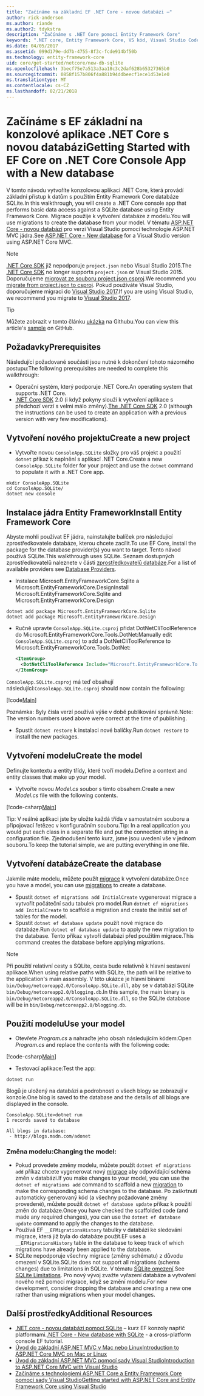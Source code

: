 ```yaml
---
title: "Začínáme na základní EF .NET Core - novou databázi –"
author: rick-anderson
ms.author: riande
ms.author2: tdykstra
description: "Začínáme s .NET Core pomocí Entity Framework Core"
keywords: ".NET core, Entity Framework Core, VS kód, Visual Studio Code, Mac, Linux"
ms.date: 04/05/2017
ms.assetid: 099d179e-dd7b-4755-8f3c-fcde914bf50b
ms.technology: entity-framework-core
uid: core/get-started/netcore/new-db-sqlite
ms.openlocfilehash: 3becf75e7a513a3aa18c3c2daf628b65327365b0
ms.sourcegitcommit: 0858f157b806f4a881b94ddbeecf1ece1d53e1e0
ms.translationtype: MT
ms.contentlocale: cs-CZ
ms.lasthandoff: 02/21/2018
---
```

# <a name="getting-started-with-ef-core-on-net-core-console-app-with-a-new-database"></a><span data-ttu-id="4583e-104">Začínáme s EF základní na konzolové aplikace .NET Core s novou databázi</span><span class="sxs-lookup"><span data-stu-id="4583e-104">Getting Started with EF Core on .NET Core Console App with a New database</span></span>

<span data-ttu-id="4583e-105">V tomto návodu vytvoříte konzolovou aplikaci .NET Core, která provádí základní přístup k datům s použitím Entity Framework Core databáze SQLite.</span><span class="sxs-lookup"><span data-stu-id="4583e-105">In this walkthrough, you will create a .NET Core console app that performs basic data access against a SQLite database using Entity Framework Core.</span></span> <span data-ttu-id="4583e-106">Migrace použije k vytvoření databáze z modelu.</span><span class="sxs-lookup"><span data-stu-id="4583e-106">You will use migrations to create the database from your model.</span></span> <span data-ttu-id="4583e-107">V tématu [ASP.NET Core - novou databázi](xref:core/get-started/aspnetcore/new-db) pro verzi Visual Studio pomocí technologie ASP.NET MVC jádra.</span><span class="sxs-lookup"><span data-stu-id="4583e-107">See [ASP.NET Core - New database](xref:core/get-started/aspnetcore/new-db) for a Visual Studio version using ASP.NET Core MVC.</span></span>

> [!NOTE]  
> <span data-ttu-id="4583e-108">[.NET Core SDK](https://www.microsoft.com/net/download/core) již nepodporuje `project.json` nebo Visual Studio 2015.</span><span class="sxs-lookup"><span data-stu-id="4583e-108">The [.NET Core SDK](https://www.microsoft.com/net/download/core) no longer supports `project.json` or Visual Studio 2015.</span></span> <span data-ttu-id="4583e-109">Doporučujeme [migrovat ze souboru project.json csproj](https://docs.microsoft.com/dotnet/articles/core/migration/).</span><span class="sxs-lookup"><span data-stu-id="4583e-109">We recommend you [migrate from project.json to csproj](https://docs.microsoft.com/dotnet/articles/core/migration/).</span></span> <span data-ttu-id="4583e-110">Pokud používáte Visual Studio, doporučujeme migraci do [Visual Studio 2017](https://www.visualstudio.com/downloads/).</span><span class="sxs-lookup"><span data-stu-id="4583e-110">If you are using Visual Studio, we recommend you migrate to [Visual Studio 2017](https://www.visualstudio.com/downloads/).</span></span>

> [!TIP]  
> <span data-ttu-id="4583e-111">Můžete zobrazit v tomto článku [ukázka](https://github.com/aspnet/EntityFramework.Docs/tree/master/samples/core/GetStarted/NetCore/ConsoleApp.SQLite) na Githubu.</span><span class="sxs-lookup"><span data-stu-id="4583e-111">You can view this article's [sample](https://github.com/aspnet/EntityFramework.Docs/tree/master/samples/core/GetStarted/NetCore/ConsoleApp.SQLite) on GitHub.</span></span>

## <a name="prerequisites"></a><span data-ttu-id="4583e-112">Požadavky</span><span class="sxs-lookup"><span data-stu-id="4583e-112">Prerequisites</span></span>

<span data-ttu-id="4583e-113">Následující požadované součásti jsou nutné k dokončení tohoto názorného postupu:</span><span class="sxs-lookup"><span data-stu-id="4583e-113">The following prerequisites are needed to complete this walkthrough:</span></span>
* <span data-ttu-id="4583e-114">Operační systém, který podporuje .NET Core.</span><span class="sxs-lookup"><span data-stu-id="4583e-114">An operating system that supports .NET Core.</span></span>
* <span data-ttu-id="4583e-115">[.NET Core SDK](https://www.microsoft.com/net/core) 2.0 (i když pokyny slouží k vytvoření aplikace s předchozí verzí s velmi málo změny).</span><span class="sxs-lookup"><span data-stu-id="4583e-115">[The .NET Core SDK](https://www.microsoft.com/net/core) 2.0 (although the instructions can be used to create an application with a previous version with very few modifications).</span></span>

## <a name="create-a-new-project"></a><span data-ttu-id="4583e-116">Vytvoření nového projektu</span><span class="sxs-lookup"><span data-stu-id="4583e-116">Create a new project</span></span>

* <span data-ttu-id="4583e-117">Vytvořte novou `ConsoleApp.SQLite` složky pro váš projekt a použití `dotnet` příkaz k naplnění s aplikací .NET Core.</span><span class="sxs-lookup"><span data-stu-id="4583e-117">Create a new `ConsoleApp.SQLite` folder for your project and use the `dotnet` command to populate it with a .NET Core app.</span></span>

``` Console
mkdir ConsoleApp.SQLite
cd ConsoleApp.SQLite/
dotnet new console
```

## <a name="install-entity-framework-core"></a><span data-ttu-id="4583e-118">Instalace jádra Entity Framework</span><span class="sxs-lookup"><span data-stu-id="4583e-118">Install Entity Framework Core</span></span>

<span data-ttu-id="4583e-119">Abyste mohli používat EF jádra, nainstalujte balíček pro následující zprostředkovatele databáze, kterou chcete zacílit.</span><span class="sxs-lookup"><span data-stu-id="4583e-119">To use EF Core, install the package for the database provider(s) you want to target.</span></span> <span data-ttu-id="4583e-120">Tento návod používá SQLite.</span><span class="sxs-lookup"><span data-stu-id="4583e-120">This walkthrough uses SQLite.</span></span> <span data-ttu-id="4583e-121">Seznam dostupných zprostředkovatelů naleznete v části [zprostředkovatelů databáze](../../providers/index.md).</span><span class="sxs-lookup"><span data-stu-id="4583e-121">For a list of available providers see [Database Providers](../../providers/index.md).</span></span>

* <span data-ttu-id="4583e-122">Instalace Microsoft.EntityFrameworkCore.Sqlite a Microsoft.EntityFrameworkCore.Design</span><span class="sxs-lookup"><span data-stu-id="4583e-122">Install Microsoft.EntityFrameworkCore.Sqlite and Microsoft.EntityFrameworkCore.Design</span></span>

``` Console
dotnet add package Microsoft.EntityFrameworkCore.Sqlite
dotnet add package Microsoft.EntityFrameworkCore.Design
```

* <span data-ttu-id="4583e-123">Ručně upravte `ConsoleApp.SQLite.csproj` přidat DotNetCliToolReference do Microsoft.EntityFrameworkCore.Tools.DotNet:</span><span class="sxs-lookup"><span data-stu-id="4583e-123">Manually edit `ConsoleApp.SQLite.csproj` to add a DotNetCliToolReference to Microsoft.EntityFrameworkCore.Tools.DotNet:</span></span>

  ``` xml
  <ItemGroup>
    <DotNetCliToolReference Include="Microsoft.EntityFrameworkCore.Tools.DotNet" Version="2.0.0" />
  </ItemGroup>
  ```

<span data-ttu-id="4583e-124">`ConsoleApp.SQLite.csproj` má teď obsahují následující:</span><span class="sxs-lookup"><span data-stu-id="4583e-124">`ConsoleApp.SQLite.csproj` should now contain the following:</span></span>

[!code[Main](../../../../samples/core/GetStarted/NetCore/ConsoleApp.SQLite/ConsoleApp.SQLite.csproj)]

 <span data-ttu-id="4583e-125">Poznámka: Byly čísla verzí používá výše v době publikování správně.</span><span class="sxs-lookup"><span data-stu-id="4583e-125">Note: The version numbers used above were correct at the time of publishing.</span></span>

*  <span data-ttu-id="4583e-126">Spustit `dotnet restore` k instalaci nové balíčky.</span><span class="sxs-lookup"><span data-stu-id="4583e-126">Run `dotnet restore` to install the new packages.</span></span>

## <a name="create-the-model"></a><span data-ttu-id="4583e-127">Vytvoření modelu</span><span class="sxs-lookup"><span data-stu-id="4583e-127">Create the model</span></span>

<span data-ttu-id="4583e-128">Definujte kontextu a entity třídy, které tvoří modelu.</span><span class="sxs-lookup"><span data-stu-id="4583e-128">Define a context and entity classes that make up your model.</span></span>

* <span data-ttu-id="4583e-129">Vytvořte novou *Model.cs* soubor s tímto obsahem.</span><span class="sxs-lookup"><span data-stu-id="4583e-129">Create a new *Model.cs* file with the following contents.</span></span>

[!code-csharp[Main](../../../../samples/core/GetStarted/NetCore/ConsoleApp.SQLite/Model.cs)]

<span data-ttu-id="4583e-130">Tip: V reálné aplikaci jste by uložte každá třída v samostatném souboru a připojovací řetězec v konfiguračním souboru.</span><span class="sxs-lookup"><span data-stu-id="4583e-130">Tip: In a real application you would put each class in a separate file and put the connection string in a configuration file.</span></span> <span data-ttu-id="4583e-131">Zjednodušení tento kurz, jsme jsou uvedení vše v jednom souboru.</span><span class="sxs-lookup"><span data-stu-id="4583e-131">To keep the tutorial simple, we are putting everything in one file.</span></span>

## <a name="create-the-database"></a><span data-ttu-id="4583e-132">Vytvoření databáze</span><span class="sxs-lookup"><span data-stu-id="4583e-132">Create the database</span></span>

<span data-ttu-id="4583e-133">Jakmile máte modelu, můžete použít [migrace](https://docs.microsoft.com/aspnet/core/data/ef-mvc/migrations#introduction-to-migrations) k vytvoření databáze.</span><span class="sxs-lookup"><span data-stu-id="4583e-133">Once you have a model, you can use [migrations](https://docs.microsoft.com/aspnet/core/data/ef-mvc/migrations#introduction-to-migrations) to create a database.</span></span>

* <span data-ttu-id="4583e-134">Spustit `dotnet ef migrations add InitialCreate` vygenerovat migrace a vytvořit počáteční sadu tabulek pro model.</span><span class="sxs-lookup"><span data-stu-id="4583e-134">Run `dotnet ef migrations add InitialCreate` to scaffold a migration and create the initial set of tables for the model.</span></span>
* <span data-ttu-id="4583e-135">Spustit `dotnet ef database update` použít nové migrace do databáze.</span><span class="sxs-lookup"><span data-stu-id="4583e-135">Run `dotnet ef database update` to apply the new migration to the database.</span></span> <span data-ttu-id="4583e-136">Tento příkaz vytvoří databázi před použitím migrace.</span><span class="sxs-lookup"><span data-stu-id="4583e-136">This command creates the database before applying migrations.</span></span>

> [!NOTE]  
> <span data-ttu-id="4583e-137">Při použití relativní cesty s SQLite, cesta bude relativně k hlavní sestavení aplikace.</span><span class="sxs-lookup"><span data-stu-id="4583e-137">When using relative paths with SQLite, the path will be relative to the application's main assembly.</span></span> <span data-ttu-id="4583e-138">V této ukázce je hlavní binární `bin/Debug/netcoreapp2.0/ConsoleApp.SQLite.dll`, aby se v databázi SQLite `bin/Debug/netcoreapp2.0/blogging.db`.</span><span class="sxs-lookup"><span data-stu-id="4583e-138">In this sample, the main binary is `bin/Debug/netcoreapp2.0/ConsoleApp.SQLite.dll`, so the SQLite database will be in `bin/Debug/netcoreapp2.0/blogging.db`.</span></span>

## <a name="use-your-model"></a><span data-ttu-id="4583e-139">Použití modelu</span><span class="sxs-lookup"><span data-stu-id="4583e-139">Use your model</span></span>

* <span data-ttu-id="4583e-140">Otevřete *Program.cs* a nahraďte jeho obsah následujícím kódem:</span><span class="sxs-lookup"><span data-stu-id="4583e-140">Open *Program.cs* and replace the contents with the following code:</span></span>

 [!code-csharp[Main](../../../../samples/core/GetStarted/NetCore/ConsoleApp.SQLite/Program.cs)]

* <span data-ttu-id="4583e-141">Testovací aplikace:</span><span class="sxs-lookup"><span data-stu-id="4583e-141">Test the app:</span></span>

 `dotnet run`

 <span data-ttu-id="4583e-142">Blogů je uložený na databázi a podrobnosti o všech blogy se zobrazují v konzole.</span><span class="sxs-lookup"><span data-stu-id="4583e-142">One blog is saved to the database and the details of all blogs are displayed in the console.</span></span>

  ``` Console
  ConsoleApp.SQLite>dotnet run
  1 records saved to database

  All blogs in database:
   - http://blogs.msdn.com/adonet
  ```

### <a name="changing-the-model"></a><span data-ttu-id="4583e-143">Změna modelu:</span><span class="sxs-lookup"><span data-stu-id="4583e-143">Changing the model:</span></span>

- <span data-ttu-id="4583e-144">Pokud provedete změny modelu, můžete použít `dotnet ef migrations add` příkaz chcete vygenerovat nový [migrace](https://docs.microsoft.com/aspnet/core/data/ef-mvc/migrations#introduction-to-migrations) aby odpovídající schéma změn v databázi.</span><span class="sxs-lookup"><span data-stu-id="4583e-144">If you make changes to your model, you can use the `dotnet ef migrations add` command to scaffold a new [migration](https://docs.microsoft.com/aspnet/core/data/ef-mvc/migrations#introduction-to-migrations)  to make the corresponding schema changes to the database.</span></span> <span data-ttu-id="4583e-145">Po zaškrtnutí automaticky generovaný kód (a všechny požadované změny provedené), můžete použít `dotnet ef database update` příkaz k použití změn do databáze.</span><span class="sxs-lookup"><span data-stu-id="4583e-145">Once you have checked the scaffolded code (and made any required changes), you can use the `dotnet ef database update` command to apply the changes to the database.</span></span>
- <span data-ttu-id="4583e-146">Používá EF `__EFMigrationsHistory` tabulky v databázi ke sledování migrace, která již byla do databáze použít.</span><span class="sxs-lookup"><span data-stu-id="4583e-146">EF uses a `__EFMigrationsHistory` table in the database to keep track of which migrations have already been applied to the database.</span></span>
- <span data-ttu-id="4583e-147">SQLite nepodporuje všechny migrace (změny schématu) z důvodu omezení v SQLite.</span><span class="sxs-lookup"><span data-stu-id="4583e-147">SQLite does not support all migrations (schema changes) due to limitations in SQLite.</span></span> <span data-ttu-id="4583e-148">V tématu [SQLite omezení](../../providers/sqlite/limitations.md).</span><span class="sxs-lookup"><span data-stu-id="4583e-148">See [SQLite Limitations](../../providers/sqlite/limitations.md).</span></span> <span data-ttu-id="4583e-149">Pro nový vývoj zvažte vyřazení databáze a vytvoření nového než pomocí migrace, když se změní modelu.</span><span class="sxs-lookup"><span data-stu-id="4583e-149">For new development, consider dropping the database and creating a new one rather than using migrations when your model changes.</span></span>

## <a name="additional-resources"></a><span data-ttu-id="4583e-150">Další prostředky</span><span class="sxs-lookup"><span data-stu-id="4583e-150">Additional Resources</span></span>

* <span data-ttu-id="4583e-151">[.NET core - novou databázi pomocí SQLite](xref:core/get-started/netcore/new-db-sqlite) – kurz EF konzoly napříč platformami.</span><span class="sxs-lookup"><span data-stu-id="4583e-151">[.NET Core - New database with SQLite](xref:core/get-started/netcore/new-db-sqlite) -  a cross-platform console EF tutorial.</span></span>
* [<span data-ttu-id="4583e-152">Úvod do základní ASP.NET MVC v Mac nebo Linux</span><span class="sxs-lookup"><span data-stu-id="4583e-152">Introduction to ASP.NET Core MVC on Mac or Linux</span></span>](https://docs.microsoft.com/aspnet/core/tutorials/first-mvc-app-xplat/index)
* [<span data-ttu-id="4583e-153">Úvod do základní ASP.NET MVC pomocí sady Visual Studio</span><span class="sxs-lookup"><span data-stu-id="4583e-153">Introduction to ASP.NET Core MVC with Visual Studio</span></span>](https://docs.microsoft.com/aspnet/core/tutorials/first-mvc-app/index)
* [<span data-ttu-id="4583e-154">Začínáme s technologiemi ASP.NET Core a Entity Framework Core pomocí sady Visual Studio</span><span class="sxs-lookup"><span data-stu-id="4583e-154">Getting started with ASP.NET Core and Entity Framework Core using Visual Studio</span></span>](https://docs.microsoft.com/aspnet/core/data/ef-mvc/index)
